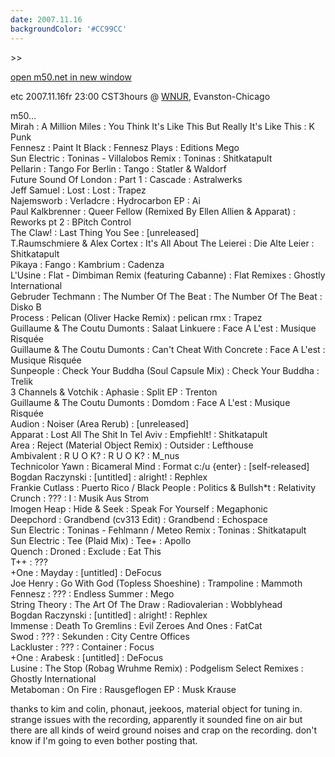 ```yaml
---
date: 2007.11.16
backgroundColor: '#CC99CC'
---
```


\>>

[open m50.net in new window](http://m50.net/)  

etc 2007.11.16fr 23:00 CST3hours @ [WNUR](http://www.wnur.org/), Evanston-Chicago  

m50...  
Mirah : A Million Miles : You Think It's Like This But Really It's Like This : K Punk  
Fennesz : Paint It Black : Fennesz Plays : Editions Mego  
Sun Electric : Toninas - Villalobos Remix : Toninas : Shitkatapult  
Pellarin : Tango For Berlin : Tango : Statler & Waldorf  
Future Sound Of London : Part 1 : Cascade : Astralwerks  
Jeff Samuel : Lost : Lost : Trapez  
Najemsworb : Verladcre : Hydrocarbon EP : Ai  
Paul Kalkbrenner : Queer Fellow (Remixed By Ellen Allien & Apparat) : Reworks pt 2 : BPitch Control  
The Claw! : Last Thing You See : \[unreleased\]  
T.Raumschmiere & Alex Cortex : It's All About The Leierei : Die Alte Leier : Shitkatapult  
Pikaya : Fango : Kambrium : Cadenza  
L'Usine : Flat - Dimbiman Remix (featuring Cabanne) : Flat Remixes : Ghostly International  
Gebruder Techmann : The Number Of The Beat : The Number Of The Beat : Disko B  
Process : Pelican (Oliver Hacke Remix) : pelican rmx : Trapez  
Guillaume & The Coutu Dumonts : Salaat Linkuere : Face A L'est : Musique Risquée  
Guillaume & The Coutu Dumonts : Can't Cheat With Concrete : Face A L'est : Musique Risquée  
Sunpeople : Check Your Buddha (Soul Capsule Mix) : Check Your Buddha : Trelik  
3 Channels & Votchik : Aphasie : Split EP : Trenton  
Guillaume & The Coutu Dumonts : Domdom : Face A L'est : Musique Risquée  
Audion : Noiser (Area Rerub) : \[unreleased\]  
Apparat : Lost All The Shit In Tel Aviv : Empfiehlt! : Shitkatapult  
Area : Reject (Material Object Remix) : Outsider : Lefthouse  
Ambivalent : R U O K? : R U O K? : M\_nus  
Technicolor Yawn : Bicameral Mind : Format c:/u {enter} : \[self-released\]  
Bogdan Raczynski : \[untitled\] : alright! : Rephlex  
Frankie Cutlass : Puerto Rico / Black People : Politics & Bullsh\*t : Relativity  
Crunch : ??? : I : Musik Aus Strom  
Imogen Heap : Hide & Seek : Speak For Yourself : Megaphonic  
Deepchord : Grandbend (cv313 Edit) : Grandbend : Echospace  
Sun Electric : Toninas - Fehlmann / Meteo Remix : Toninas : Shitkatapult  
Sun Electric : Tee (Plaid Mix) : Tee+ : Apollo  
Quench : Droned : Exclude : Eat This  
T++ : ???  
+One : Mayday : \[untitled\] : DeFocus  
Joe Henry : Go With God (Topless Shoeshine) : Trampoline : Mammoth  
Fennesz : ??? : Endless Summer : Mego  
String Theory : The Art Of The Draw : Radiovalerian : Wobblyhead  
Bogdan Raczynski : \[untitled\] : alright! : Rephlex  
Immense : Death To Gremlins : Evil Zeroes And Ones : FatCat  
Swod : ??? : Sekunden : City Centre Offices  
Lackluster : ??? : Container : Focus  
+One : Arabesk : \[untitled\] : DeFocus  
Lusine : The Stop (Robag Wruhme Remix) : Podgelism Select Remixes : Ghostly International  
Metaboman : On Fire : Rausgeflogen EP : Musk Krause  

thanks to kim and colin, phonaut, jeekoos, material object for tuning in. strange issues with the recording, apparently it sounded fine on air but there are all kinds of weird ground noises and crap on the recording. don't know if I'm going to even bother posting that.